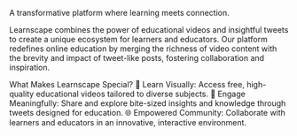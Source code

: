 A transformative platform where learning meets connection.

Learnscape combines the power of educational videos and insightful tweets to create a unique ecosystem for learners and educators. Our platform redefines online education by merging the richness of video content with the brevity and impact of tweet-like posts, fostering collaboration and inspiration.

What Makes Learnscape Special?
🎥 Learn Visually: Access free, high-quality educational videos tailored to diverse subjects.
💬 Engage Meaningfully: Share and explore bite-sized insights and knowledge through tweets designed for education.
🌐 Empowered Community: Collaborate with learners and educators in an innovative, interactive environment.
